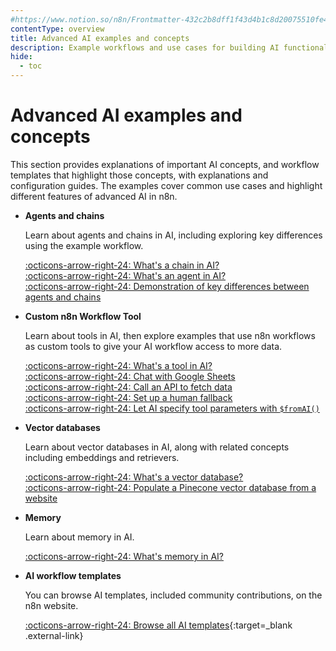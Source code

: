 ```yaml
---
#https://www.notion.so/n8n/Frontmatter-432c2b8dff1f43d4b1c8d20075510fe4
contentType: overview
title: Advanced AI examples and concepts
description: Example workflows and use cases for building AI functionality using n8n.
hide:
  - toc
---
```


# Advanced AI examples and concepts

This section provides explanations of important AI concepts, and workflow templates that highlight those concepts, with explanations and configuration guides. The examples cover common use cases and highlight different features of advanced AI in n8n.

<div class="grid cards" markdown>

-   __Agents and chains__

	Learn about agents and chains in AI, including exploring key differences using the example workflow.

	[:octicons-arrow-right-24: What's a chain in AI?](/advanced-ai/examples/understand-chains/)  
    [:octicons-arrow-right-24: What's an agent in AI?](/advanced-ai/examples/understand-agents/)  
	[:octicons-arrow-right-24: Demonstration of key differences between agents and chains](/advanced-ai/examples/agents-vs-chains/) 

-   __Custom n8n Workflow Tool__

    Learn about tools in AI, then explore examples that use n8n workflows as custom tools to give your AI workflow access to more data.

	[:octicons-arrow-right-24: What's a tool in AI?](/advanced-ai/examples/understand-tools/)  
    [:octicons-arrow-right-24: Chat with Google Sheets](/advanced-ai/examples/data-google-sheets/)  
	[:octicons-arrow-right-24: Call an API to fetch data](/advanced-ai/examples/api-workflow-tool/)  
	[:octicons-arrow-right-24: Set up a human fallback](/advanced-ai/examples/human-fallback/)  
	[:octicons-arrow-right-24: Let AI specify tool parameters with `$fromAI()`](/advanced-ai/examples/using-the-fromai-function/)

-   __Vector databases__

    Learn about vector databases in AI, along with related concepts including embeddings and retrievers.

	[:octicons-arrow-right-24: What's a vector database?](/advanced-ai/examples/understand-vector-databases/)  
    [:octicons-arrow-right-24: Populate a Pinecone vector database from a website](/advanced-ai/examples/vector-store-website/)   

-   __Memory__

    Learn about memory in AI.

	[:octicons-arrow-right-24: What's memory in AI?](/advanced-ai/examples/understand-memory/)  

-   __AI workflow templates__

	You can browse AI templates, included community contributions, on the n8n website. 

    [:octicons-arrow-right-24: Browse all AI templates](https://n8n.io/workflows/?categories=25){:target=_blank .external-link}


   
</div>
